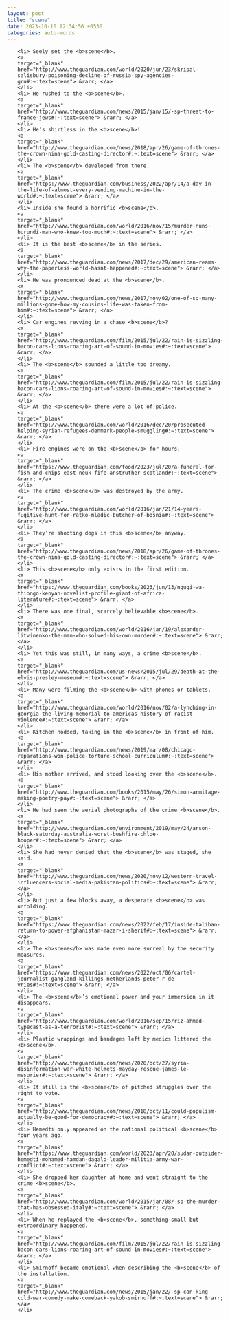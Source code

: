 ```yaml
---
layout: post
title: "scene"
date: 2023-10-10 12:34:56 +0530
categories: auto-words
---
```

<ol>

    <li> Seely set the <b>scene</b>.
    <a 
    target="_blank" 
    href="http://www.theguardian.com/world/2020/jun/23/skripal-salisbury-poisoning-decline-of-russia-spy-agencies-gru#:~:text=scene"> &rarr; </a>
    </li>
    <li> He rushed to the <b>scene</b>.
    <a 
    target="_blank" 
    href="http://www.theguardian.com/news/2015/jan/15/-sp-threat-to-france-jews#:~:text=scene"> &rarr; </a>
    </li>
    <li> He’s shirtless in the <b>scene</b>!
    <a 
    target="_blank" 
    href="http://www.theguardian.com/news/2018/apr/26/game-of-thrones-the-crown-nina-gold-casting-director#:~:text=scene"> &rarr; </a>
    </li>
    <li> The <b>scene</b> developed from there.
    <a 
    target="_blank" 
    href="https://www.theguardian.com/business/2022/apr/14/a-day-in-the-life-of-almost-every-vending-machine-in-the-world#:~:text=scene"> &rarr; </a>
    </li>
    <li> Inside she found a horrific <b>scene</b>.
    <a 
    target="_blank" 
    href="http://www.theguardian.com/world/2016/nov/15/murder-nuns-burundi-man-who-knew-too-much#:~:text=scene"> &rarr; </a>
    </li>
    <li> It is the best <b>scene</b> in the series.
    <a 
    target="_blank" 
    href="http://www.theguardian.com/news/2017/dec/29/american-reams-why-the-paperless-world-hasnt-happened#:~:text=scene"> &rarr; </a>
    </li>
    <li> He was pronounced dead at the <b>scene</b>.
    <a 
    target="_blank" 
    href="http://www.theguardian.com/news/2017/nov/02/one-of-so-many-millions-gone-how-my-cousins-life-was-taken-from-him#:~:text=scene"> &rarr; </a>
    </li>
    <li> Car engines revving in a chase <b>scene</b>?
    <a 
    target="_blank" 
    href="http://www.theguardian.com/film/2015/jul/22/rain-is-sizzling-bacon-cars-lions-roaring-art-of-sound-in-movies#:~:text=scene"> &rarr; </a>
    </li>
    <li> The <b>scene</b> sounded a little too dreamy.
    <a 
    target="_blank" 
    href="http://www.theguardian.com/film/2015/jul/22/rain-is-sizzling-bacon-cars-lions-roaring-art-of-sound-in-movies#:~:text=scene"> &rarr; </a>
    </li>
    <li> At the <b>scene</b> there were a lot of police.
    <a 
    target="_blank" 
    href="http://www.theguardian.com/world/2016/dec/20/prosecuted-helping-syrian-refugees-denmark-people-smuggling#:~:text=scene"> &rarr; </a>
    </li>
    <li> Fire engines were on the <b>scene</b> for hours.
    <a 
    target="_blank" 
    href="https://www.theguardian.com/food/2023/jul/20/a-funeral-for-fish-and-chips-east-neuk-fife-anstruther-scotland#:~:text=scene"> &rarr; </a>
    </li>
    <li> The crime <b>scene</b> was destroyed by the army.
    <a 
    target="_blank" 
    href="http://www.theguardian.com/world/2016/jan/21/14-years-fugitive-hunt-for-ratko-mladic-butcher-of-bosnia#:~:text=scene"> &rarr; </a>
    </li>
    <li> They’re shooting dogs in this <b>scene</b> anyway.
    <a 
    target="_blank" 
    href="http://www.theguardian.com/news/2018/apr/26/game-of-thrones-the-crown-nina-gold-casting-director#:~:text=scene"> &rarr; </a>
    </li>
    <li> This <b>scene</b> only exists in the first edition.
    <a 
    target="_blank" 
    href="https://www.theguardian.com/books/2023/jun/13/ngugi-wa-thiongo-kenyan-novelist-profile-giant-of-africa-literature#:~:text=scene"> &rarr; </a>
    </li>
    <li> There was one final, scarcely believable <b>scene</b>.
    <a 
    target="_blank" 
    href="http://www.theguardian.com/world/2016/jan/19/alexander-litvinenko-the-man-who-solved-his-own-murder#:~:text=scene"> &rarr; </a>
    </li>
    <li> Yet this was still, in many ways, a crime <b>scene</b>.
    <a 
    target="_blank" 
    href="http://www.theguardian.com/us-news/2015/jul/29/death-at-the-elvis-presley-museum#:~:text=scene"> &rarr; </a>
    </li>
    <li> Many were filming the <b>scene</b> with phones or tablets.
    <a 
    target="_blank" 
    href="http://www.theguardian.com/world/2016/nov/02/a-lynching-in-georgia-the-living-memorial-to-americas-history-of-racist-violence#:~:text=scene"> &rarr; </a>
    </li>
    <li> Kitchen nodded, taking in the <b>scene</b> in front of him.
    <a 
    target="_blank" 
    href="http://www.theguardian.com/news/2019/mar/08/chicago-reparations-won-police-torture-school-curriculum#:~:text=scene"> &rarr; </a>
    </li>
    <li> His mother arrived, and stood looking over the <b>scene</b>.
    <a 
    target="_blank" 
    href="http://www.theguardian.com/books/2015/may/26/simon-armitage-making-poetry-pay#:~:text=scene"> &rarr; </a>
    </li>
    <li> He had seen the aerial photographs of the crime <b>scene</b>.
    <a 
    target="_blank" 
    href="http://www.theguardian.com/environment/2019/may/24/arson-black-saturday-australia-worst-bushfire-chloe-hooper#:~:text=scene"> &rarr; </a>
    </li>
    <li> She had never denied that the <b>scene</b> was staged, she said.
    <a 
    target="_blank" 
    href="http://www.theguardian.com/news/2020/nov/12/western-travel-influencers-social-media-pakistan-politics#:~:text=scene"> &rarr; </a>
    </li>
    <li> But just a few blocks away, a desperate <b>scene</b> was unfolding.
    <a 
    target="_blank" 
    href="https://www.theguardian.com/news/2022/feb/17/inside-taliban-return-to-power-afghanistan-mazar-i-sherif#:~:text=scene"> &rarr; </a>
    </li>
    <li> The <b>scene</b> was made even more surreal by the security measures.
    <a 
    target="_blank" 
    href="https://www.theguardian.com/news/2022/oct/06/cartel-journalist-gangland-killings-netherlands-peter-r-de-vries#:~:text=scene"> &rarr; </a>
    </li>
    <li> The <b>scene</b>’s emotional power and your immersion in it disappears.
    <a 
    target="_blank" 
    href="http://www.theguardian.com/world/2016/sep/15/riz-ahmed-typecast-as-a-terrorist#:~:text=scene"> &rarr; </a>
    </li>
    <li> Plastic wrappings and bandages left by medics littered the <b>scene</b>.
    <a 
    target="_blank" 
    href="http://www.theguardian.com/news/2020/oct/27/syria-disinformation-war-white-helmets-mayday-rescue-james-le-mesurier#:~:text=scene"> &rarr; </a>
    </li>
    <li> It still is the <b>scene</b> of pitched struggles over the right to vote.
    <a 
    target="_blank" 
    href="http://www.theguardian.com/news/2018/oct/11/could-populism-actually-be-good-for-democracy#:~:text=scene"> &rarr; </a>
    </li>
    <li> Hemedti only appeared on the national political <b>scene</b> four years ago.
    <a 
    target="_blank" 
    href="https://www.theguardian.com/world/2023/apr/20/sudan-outsider-hemedti-mohamed-hamdan-dagalo-leader-militia-army-war-conflict#:~:text=scene"> &rarr; </a>
    </li>
    <li> She dropped her daughter at home and went straight to the crime <b>scene</b>.
    <a 
    target="_blank" 
    href="http://www.theguardian.com/world/2015/jan/08/-sp-the-murder-that-has-obsessed-italy#:~:text=scene"> &rarr; </a>
    </li>
    <li> When he replayed the <b>scene</b>, something small but extraordinary happened.
    <a 
    target="_blank" 
    href="http://www.theguardian.com/film/2015/jul/22/rain-is-sizzling-bacon-cars-lions-roaring-art-of-sound-in-movies#:~:text=scene"> &rarr; </a>
    </li>
    <li> Smirnoff became emotional when describing the <b>scene</b> of the installation.
    <a 
    target="_blank" 
    href="http://www.theguardian.com/news/2015/jan/22/-sp-can-king-cold-war-comedy-make-comeback-yakob-smirnoff#:~:text=scene"> &rarr; </a>
    </li>